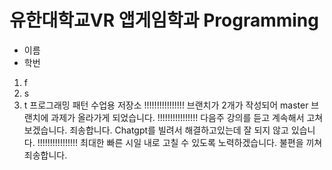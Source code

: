 # 유한대학교VR 앱게임학과 Programming
* 이름
* 학번
1. f
2. s
3. t
프로그래밍 패턴 수업용 저장소
!!!!!!!!!!!!!!!! 브랜치가 2개가 작성되어 master 브랜치에 과제가 올라가게 되었습니다.
!!!!!!!!!!!!!!!! 다음주 강의를 듣고 계속해서 고쳐보겠습니다. 죄송합니다. Chatgpt를 빌려서 해결하고있는데 잘 되지 않고 있습니다.
!!!!!!!!!!!!!!!! 최대한 빠른 시일 내로 고칠 수 있도록 노력하겠습니다. 불편을 끼쳐 죄송합니다.
